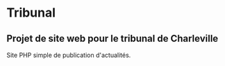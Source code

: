 # Tribunal
## Projet de site web pour le tribunal de Charleville
Site PHP simple de publication d'actualités.
